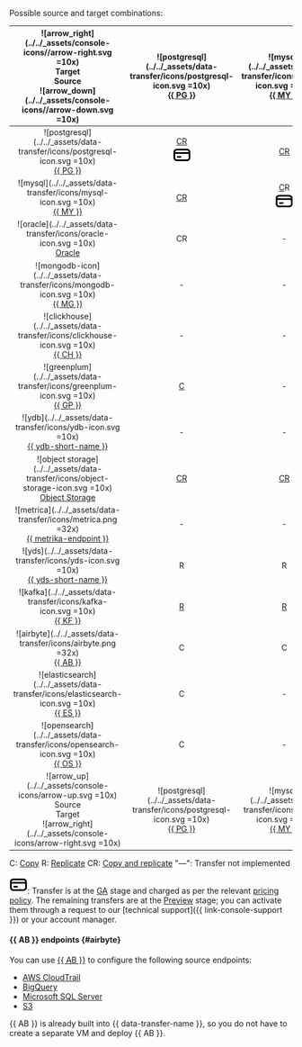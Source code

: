 Possible source and target combinations:



|          ![arrow_right](../../_assets/console-icons//arrow-right.svg =10x)<br>Target<br>Source<br>![arrow_down](../../_assets/console-icons//arrow-down.svg =10x)           | ![postgresql](../../_assets/data-transfer/icons/postgresql-icon.svg =10x)<br>[{{ PG }}](../../data-transfer/operations/endpoint/target/postgresql.md) | ![mysql](../../_assets/data-transfer/icons/mysql-icon.svg =10x)<br>[{{ MY }}](../../data-transfer/operations/endpoint/target/mysql.md) | ![mongodb](../../_assets/data-transfer/icons/mongodb-icon.svg =10x)<br>[{{ MG }}](../../data-transfer/operations/endpoint/target/mongodb.md) | ![clickhouse](../../_assets/data-transfer/icons/clickhouse-icon.svg =10x)<br>[{{ CH }}](../../data-transfer/operations/endpoint/target/clickhouse.md) | ![greenplum](../../_assets/data-transfer/icons/greenplum-icon.svg =10x)<br>[{{ GP }}](../../data-transfer/operations/endpoint/target/greenplum.md) | ![ydb](../../_assets/data-transfer/icons/ydb-icon.svg =10x)<br>[{{ ydb-short-name }}](../../data-transfer/operations/endpoint/target/yandex-database.md) | ![object storage](../../_assets/data-transfer/icons/object-storage-icon.svg =10x)<br>[Object Storage](../../data-transfer/operations/endpoint/target/object-storage.md) | ![apache kafka](../../_assets/data-transfer/icons/kafka-icon.svg =10x)<br>[Apache Kafka](../../data-transfer/operations/endpoint/target/kafka.md) | ![yds](../../_assets/data-transfer/icons/yds-icon.svg =10x)<br>[{{ yds-short-name }}](../../data-transfer/operations/endpoint/target/data-streams.md) | ![elasticsearch](../../_assets/data-transfer/icons/elasticsearch-icon.svg =10x)<br>[{{ ES }}](../../data-transfer/operations/endpoint/target/elasticsearch.md) | ![opensearch](../../_assets/data-transfer/icons/opensearch-icon.svg =10x)<br>[{{ OS }}](../../data-transfer/operations/endpoint/target/opensearch.md) |          ![arrow_left](../../_assets/console-icons/arrow-left.svg =10x)<br>Target<br>Source<br>![arrow_down](../../_assets/console-icons/arrow-down.svg =10x)           |
|:-----------------------------------------------------------------------------------------------------------------------------------------------------------------------:|:-----------------------------------------------------------------------------------------------------------------------------------------------------:|:--------------------------------------------------------------------------------------------------------------------------------------:|:--------------------------------------------------------------------------------------------------------------------------------------------:|:-----------------------------------------------------------------------------------------------------------------------------------------------------:|:--------------------------------------------------------------------------------------------------------------------------------------------------:|:--------------------------------------------------------------------------------------------------------------------------------------------------------:|:-----------------------------------------------------------------------------------------------------------------------------------------------------------------------:|:-------------------------------------------------------------------------------------------------------------------------------------------------:|:-----------------------------------------------------------------------------------------------------------------------------------------------------:|:--------------------------------------------------------------------------------------------------------------------------------------------------------------:|:-----------------------------------------------------------------------------------------------------------------------------------------------------:|:-----------------------------------------------------------------------------------------------------------------------------------------------------------------------:|
|          ![postgresql](../../_assets/data-transfer/icons/postgresql-icon.svg =10x)<br>[{{ PG }}](../../data-transfer/operations/endpoint/source/postgresql.md)          |                     [CR](../../data-transfer/tutorials/managed-postgresql)<br>![GA](../../_assets/console-icons/credit-card.svg)                      |                                           [CR](../../data-transfer/tutorials/mpg-to-mmy.md)                                            |                                                                      -                                                                       |                     [CR](../../data-transfer/tutorials/rdbms-to-clickhouse)<br>![GA](../../_assets/console-icons/credit-card.svg)                     |                                              [C](../../data-transfer/tutorials/managed-greenplum.md)R                                              |                                                    [CR](../../data-transfer/tutorials/mpg-to-ydb.md)                                                     |                                                         [C](../../data-transfer/tutorials/mpg-to-objstorage.md)                                                         |                       [CR](../../data-transfer/tutorials/cdc-mpg.md)<br>![GA](../../_assets/console-icons/credit-card.svg)                        |                                                   [CR](../../data-transfer/tutorials/mpg-to-yds.md)                                                   |                                                                               C                                                                                |                                                                           [C](../../data-transfer/tutorials/postgresql-to-opensearch.md)                                                                           |          ![postgresql](../../_assets/data-transfer/icons/postgresql-icon.svg =10x)<br>[{{ PG }}](../../data-transfer/operations/endpoint/source/postgresql.md)          |
|                 ![mysql](../../_assets/data-transfer/icons/mysql-icon.svg =10x)<br>[{{ MY }}](../../data-transfer/operations/endpoint/source/mysql.md)                  |                                                   [CR](../../data-transfer/tutorials/mmy-to-mpg.md)                                                   |                [C](../../data-transfer/tutorials/managed-mysql)R<br>![GA](../../_assets/console-icons/credit-card.svg)                 |                                                                      -                                                                       |                     [CR](../../data-transfer/tutorials/mysql-to-clickhouse)<br>![GA](../../_assets/console-icons/credit-card.svg)                     |                                                 [CR](../../data-transfer/tutorials/mmy-to-mgp.md)                                                  |                                               [CR](../../data-transfer/tutorials/managed-mysql-to-ydb.md)                                                |                                                        [C](../../data-transfer/tutorials/mmy-objs-migration.md)                                                         |                       [CR](../../data-transfer/tutorials/cdc-mmy.md)<br>![GA](../../_assets/console-icons/credit-card.svg)                        |                                                   [CR](../../data-transfer/tutorials/mmy-to-yds.md)                                                   |                                                                               -                                                                                |                                                                           -                                                                           |                 ![mysql](../../_assets/data-transfer/icons/mysql-icon.svg =10x)<br>[{{ MY }}](../../data-transfer/operations/endpoint/source/mysql.md)                  |
|                 ![oracle](../../_assets/data-transfer/icons/oracle-icon.svg =10x)<br>[Oracle](../../data-transfer/operations/endpoint/source/oracle.md)                 |                                                                          CR                                                                           |                                                                   -                                                                    |                                                                      -                                                                       |                                                                          CR                                                                           |                                                                         CR                                                                         |                                                                            -                                                                             |                                                                                    -                                                                                    |                                                                         -                                                                         |                                                                           -                                                                           |                                                                               -                                                                                |                                                                           -                                                                           |                 ![oracle](../../_assets/data-transfer/icons/oracle-icon.svg =10x)<br>[Oracle](../../data-transfer/operations/endpoint/source/oracle.md)                 |
|            ![mongodb-icon](../../_assets/data-transfer/icons/mongodb-icon.svg =10x)<br>[{{ MG }}](../../data-transfer/operations/endpoint/source/mongodb.md)            |                                                                           -                                                                           |                                                                   -                                                                    |                 [CR](../../data-transfer/tutorials/managed-mongodb.md)<br>![GA](../../_assets/console-icons/credit-card.svg)                 |                                                                           -                                                                           |                                                                         -                                                                          |                                                                            -                                                                             |                                                                                    C                                                                                    |                                                                         -                                                                         |                                                                           -                                                                           |                                                                               -                                                                                |                                                                           -                                                                           |            ![mongodb-icon](../../_assets/data-transfer/icons/mongodb-icon.svg =10x)<br>[{{ MG }}](../../data-transfer/operations/endpoint/source/mongodb.md)            |
|          ![clickhouse](../../_assets/data-transfer/icons/clickhouse-icon.svg =10x)<br>[{{ CH }}](../../data-transfer/operations/endpoint/source/clickhouse.md)          |                                                                           -                                                                           |                                                                   -                                                                    |                                                                      -                                                                       |                      [C](../../data-transfer/tutorials/managed-clickhouse)<br>![GA](../../_assets/console-icons/credit-card.svg)                      |                                                                         -                                                                          |                                                                            -                                                                             |                                                                                    -                                                                                    |                                                                         -                                                                         |                                                                           -                                                                           |                                                                               -                                                                                |                                                                           -                                                                           |          ![clickhouse](../../_assets/data-transfer/icons/clickhouse-icon.svg =10x)<br>[{{ CH }}](../../data-transfer/operations/endpoint/source/clickhouse.md)          |
|           ![greenplum](../../_assets/data-transfer/icons/greenplum-icon.svg =10x)<br>[{{ GP }}](../../data-transfer/operations/endpoint/source/greenplum.md)            |                                             [C](../../data-transfer/tutorials/greenplum-to-postgresql.md)                                             |                                                                   -                                                                    |                                                                      -                                                                       |                  [C](../../data-transfer/tutorials/greenplum-to-clickhouse.md)<br>![GA](../../_assets/console-icons/credit-card.svg)                  |                                              [C](../../data-transfer/tutorials/managed-greenplum.md)                                               |                                                                            -                                                                             |                                                                                    -                                                                                    |                                                                         -                                                                         |                                                                           -                                                                           |                                                                               -                                                                                |                                                                           -                                                                           |           ![greenplum](../../_assets/data-transfer/icons/greenplum-icon.svg =10x)<br>[{{ GP }}](../../data-transfer/operations/endpoint/source/greenplum.md)            |
|              ![ydb](../../_assets/data-transfer/icons/ydb-icon.svg =10x)<br>[{{ ydb-short-name }}](../../data-transfer/operations/endpoint/source/ydb.md)               |                                                                           -                                                                           |                                                                   -                                                                    |                                                                      -                                                                       |                                               [CR](../../data-transfer/tutorials/ydb-to-clickhouse.md)                                                |                                                                         -                                                                          |                                                                            -                                                                             |                                                                                    [C](../../data-transfer/tutorials/ydb-to-object-storage.md)                                                                                    |                                                  [CR](../../data-transfer/tutorials/cdc-ydb.md)                                                   |                                                   [CR](../../data-transfer/tutorials/ydb-to-yds.md)                                                   |                                                                               -                                                                                |                                                                           -                                                                           |              ![ydb](../../_assets/data-transfer/icons/ydb-icon.svg =10x)<br>[{{ ydb-short-name }}](../../data-transfer/operations/endpoint/source/ydb.md)               |
| ![object storage](../../_assets/data-transfer/icons/object-storage-icon.svg =10x)<br>[Object Storage](../../data-transfer/operations/endpoint/source/object-storage.md) |                                          [CR](../../data-transfer/tutorials/object-storage-to-postgresql.md)                                          |                                       [CR](../../data-transfer/tutorials/objs-mmy-migration.md)                                        |                                                                      -                                                                       |                                          [CR](../../data-transfer/tutorials/object-storage-to-clickhouse.md)                                          |                                         [CR](../../data-transfer/tutorials/object-storage-to-greenplum.md)                                         |                                               [CR](../../data-transfer/tutorials/object-storage-to-ydb.md)                                               |                                                                                    -                                                                                    |                                                                         -                                                                         |                                                                           -                                                                           |                                                                               -                                                                                |                                                                           -                                                                           | ![object storage](../../_assets/data-transfer/icons/object-storage-icon.svg =10x)<br>[Object Storage](../../data-transfer/operations/endpoint/source/object-storage.md) |
|          ![metrica](../../_assets/data-transfer/icons/metrica.png =32x)<br>[{{ metrika-endpoint }}](../../data-transfer/operations/endpoint/source/metrika.md)          |                                                                           -                                                                           |                                                                   -                                                                    |                                                                      -                                                                       |                                              [R](../../data-transfer/tutorials/metrika-to-clickhouse.md)                                              |                                                                         -                                                                          |                                                                            -                                                                             |                                                                                    -                                                                                    |                                                                         -                                                                         |                                                                           -                                                                           |                                                                               -                                                                                |                                                                           -                                                                           |          ![metrica](../../_assets/data-transfer/icons/metrica.png =32x)<br>[{{ metrika-endpoint }}](../../data-transfer/operations/endpoint/source/metrika.md)          |
|          ![yds](../../_assets/data-transfer/icons/yds-icon.svg =10x)<br>[{{ yds-short-name }}](../../data-transfer/operations/endpoint/source/data-streams.md)          |                                                                           R                                                                           |                                                                   R                                                                    |                                                                      R                                                                       |                     [R](../../data-transfer/tutorials/yds-to-clickhouse.md)<br>![GA](../../_assets/console-icons/credit-card.svg)                     |                                                                         R                                                                          |                                                 [R](../../data-transfer/tutorials/yds-to-ydb.md)<br>![GA](../../_assets/console-icons/credit-card.svg)                                                  |                                                         [R](../../data-transfer/tutorials/yds-to-objstorage.md)                                                         |                                              [R](../../data-transfer/tutorials/yds-to-kafka.md)<br>![GA](../../_assets/console-icons/credit-card.svg)                                              |                                                                           R                                                                           |                                                                               R                                                                                |                                                  R                                                   |          ![yds](../../_assets/data-transfer/icons/yds-icon.svg =10x)<br>[{{ yds-full-name }}](../../data-transfer/operations/endpoint/source/data-streams.md)           |
|                 ![kafka](../../_assets/data-transfer/icons/kafka-icon.svg =10x)<br>[{{ KF }}](../../data-transfer/operations/endpoint/source/kafka.md)                  |                                                   [R](../../data-transfer/tutorials/mkf-to-mpg.md)                                                    |                                            [R](../../data-transfer/tutorials/mkf-to-mmy.md)                                            |                                               [R](../../data-transfer/tutorials/mkf-to-mmg.md)                                               |                                                     [R](../../data-transfer/tutorials/mkf-to-mch)                                                     |                                          [R](../../data-transfer/tutorials/managed-kafka-to-greenplum.md)                                          |                          [R](../../data-transfer/tutorials/mkf-to-ydb.md)<br>![GA](../../_assets/console-icons/credit-card.svg)                          |                                                                                    R                                                                                    |                      [R](../../data-transfer/tutorials/mkf-to-mkf.md)<br>![GA](../../_assets/console-icons/credit-card.svg)                       |                                                   [R](../../data-transfer/tutorials/mkf-to-yds.md)                                                    |                               R                               |                                                   [R](../../data-transfer/tutorials/mkf-to-mos.md)                                                    |                 ![kafka](../../_assets/data-transfer/icons/kafka-icon.svg =10x)<br>[{{ KF }}](../../data-transfer/operations/endpoint/source/kafka.md)                  |
|                                         ![airbyte](../../_assets/data-transfer/icons/airbyte.png =32x)<br>[{{ AB }}](#airbyte)                                          |                                                                           C                                                                           |                                                                   C                                                                    |                                                                      C                                                                       |                                                                           C                                                                           |                                                                         C                                                                          |                                                                            C                                                                             |                                                                                    -                                                                                    |                                                                         C                                                                         |                                                                           C                                                                           |                                                                               -                                                                                |                                                                           -                                                                           |                                         ![airbyte](../../_assets/data-transfer/icons/airbyte.png =32x)<br>[{{ AB }}](#airbyte)                                          |
|     ![elasticsearch](../../_assets/data-transfer/icons/elasticsearch-icon.svg =10x)<br>[{{ ES }}](../../data-transfer/operations/endpoint/source/elasticsearch.md)      |                                                                           C                                                                           |                                                                   -                                                                    |                                                                      -                                                                       |                                                                           C                                                                           |                                                                         C                                                                          |                                                                            C                                                                             |                                                                                    C                                                                                    |                                                                         C                                                                         |                                                                           C                                                                           |                                                                               C                                                                                |                                                   [C](../../data-transfer/tutorials/mes-to-mos.md)                                                    |     ![elasticsearch](../../_assets/data-transfer/icons/elasticsearch-icon.svg =10x)<br>[{{ ES }}](../../data-transfer/operations/endpoint/source/elasticsearch.md)      |
|          ![opensearch](../../_assets/data-transfer/icons/opensearch-icon.svg =10x)<br>[{{ OS }}](../../data-transfer/operations/endpoint/source/opensearch.md)          |                                                                           C                                                                           |                                                                   -                                                                    |                                                                      -                                                                       |                                                                           [C](../../data-transfer/tutorials/opensearch-to-clickhouse.md)                                                                           |                                                                         [C](../../data-transfer/tutorials/opensearch-to-greenplum.md)                                                                          |                                                                            [C](../../data-transfer/tutorials/opensearch-to-ydb.md)                                                                             |                                                                                    [C](../../data-transfer/tutorials/opensearch-to-object-storage.md)                                                                                    |                                                                         C                                                                         |                                                                           C                                                                           |                                                                               C                                                                                |                                                    [C](../../data-transfer/tutorials/os-to-mos.md)                                                    |          ![opensearch](../../_assets/data-transfer/icons/opensearch-icon.svg =10x)<br>[{{ OS }}](../../data-transfer/operations/endpoint/source/opensearch.md)          |
|             ![arrow_up](../../_assets/console-icons/arrow-up.svg =10x)<br>Source<br>Target<br>![arrow_right](../../_assets/console-icons/arrow-right.svg =10x)              | ![postgresql](../../_assets/data-transfer/icons/postgresql-icon.svg =10x)<br>[{{ PG }}](../../data-transfer/operations/endpoint/target/postgresql.md) | ![mysql](../../_assets/data-transfer/icons/mysql-icon.svg =10x)<br>[{{ MY }}](../../data-transfer/operations/endpoint/target/mysql.md) | ![mongodb](../../_assets/data-transfer/icons/mongodb-icon.svg =10x)<br>[{{ MG }}](../../data-transfer/operations/endpoint/target/mongodb.md) | ![clickhouse](../../_assets/data-transfer/icons/clickhouse-icon.svg =10x)<br>[{{ CH }}](../../data-transfer/operations/endpoint/target/clickhouse.md) | ![greenplum](../../_assets/data-transfer/icons/greenplum-icon.svg =10x)<br>[{{ GP }}](../../data-transfer/operations/endpoint/target/greenplum.md) | ![ydb](../../_assets/data-transfer/icons/ydb-icon.svg =10x)<br>[{{ ydb-short-name }}](../../data-transfer/operations/endpoint/target/yandex-database.md) | ![object storage](../../_assets/data-transfer/icons/object-storage-icon.svg =10x)<br>[Object Storage](../../data-transfer/operations/endpoint/target/object-storage.md) | ![apache kafka](../../_assets/data-transfer/icons/kafka-icon.svg =10x)<br>[Apache Kafka](../../data-transfer/operations/endpoint/target/kafka.md) | ![yds](../../_assets/data-transfer/icons/yds-icon.svg =10x)<br>[{{ yds-short-name }}](../../data-transfer/operations/endpoint/target/data-streams.md) | ![elasticsearch](../../_assets/data-transfer/icons/elasticsearch-icon.svg =10x)<br>[{{ ES }}](../../data-transfer/operations/endpoint/target/elasticsearch.md) | ![opensearch](../../_assets/data-transfer/icons/opensearch-icon.svg =10x)<br>[{{ OS }}](../../data-transfer/operations/endpoint/target/opensearch.md) |              ![arrow_up](../../_assets/console-icons/arrow-up.svg =10x)<br>Source<br>Target<br>![arrow_left](../../_assets/console-icons/arrow-left.svg =10x)               |





C: [Copy](../../data-transfer/concepts/transfer-lifecycle.md#copy)
R: [Replicate](../../data-transfer/concepts/transfer-lifecycle.md#replication)
CR: [Copy and replicate](../../data-transfer/concepts/transfer-lifecycle.md#copy-and-replication)
"—": Transfer not implemented



![GA](../../_assets/console-icons/credit-card.svg): Transfer is at the [GA](../../overview/concepts/launch-stages.md) stage and charged as per the relevant [pricing policy](../../data-transfer/pricing.md).
The remaining transfers are at the [Preview](../../overview/concepts/launch-stages.md) stage; you can activate them through a request to our [technical support]({{ link-console-support }}) or your account manager.



#### {{ AB }} endpoints {#airbyte}

You can use [{{ AB }}](https://docs.airbyte.com/integrations/sources) to configure the following source endpoints:

* [AWS CloudTrail](../../data-transfer/operations/endpoint/source/aws-cloudtrail.md)
* [BigQuery](../../data-transfer/operations/endpoint/source/bigquery.md)
* [Microsoft SQL Server](../../data-transfer/operations/endpoint/source/mssql.md)
* [S3](../../data-transfer/operations/endpoint/source/s3.md)

{{ AB }} is already built into {{ data-transfer-name }}, so you do not have to create a separate VM and deploy {{ AB }}.

